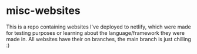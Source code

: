 # misc-websites
This is a repo containing websites I've deployed to netlify, which were made for testing purposes or learning about the language/framework they were made in.
All websites have their on branches, the main branch is just chilling :)
